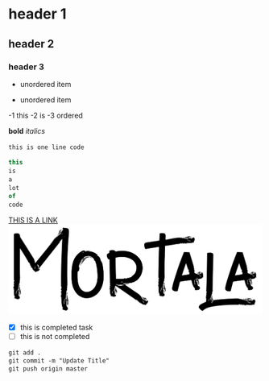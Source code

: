# header 1
## header 2
### header 3

- unordered item
* unordered item

-1 this
-2 is
-3 ordered

**bold**
*italics*

`this is one line code`

```js
this
is
a
lot
of
code
```

[THIS IS A LINK](https://github.com/)
![mortala logo](screens/logo-mortala.png)

- [x] this is completed task
- [ ] this is not completed

```
git add .
git commit -m "Update Title"
git push origin master
```